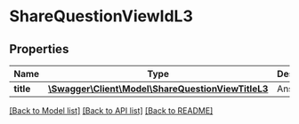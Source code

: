 # ShareQuestionViewIdL3

## Properties
Name | Type | Description | Notes
------------ | ------------- | ------------- | -------------
**title** | [**\Swagger\Client\Model\ShareQuestionViewTitleL3**](ShareQuestionViewTitleL3.md) | Answer title | 

[[Back to Model list]](../README.md#documentation-for-models) [[Back to API list]](../README.md#documentation-for-api-endpoints) [[Back to README]](../README.md)


